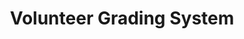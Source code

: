 ---
title: Volunteer Grading System
description: Three-tier volunteer classification and grading system
---
